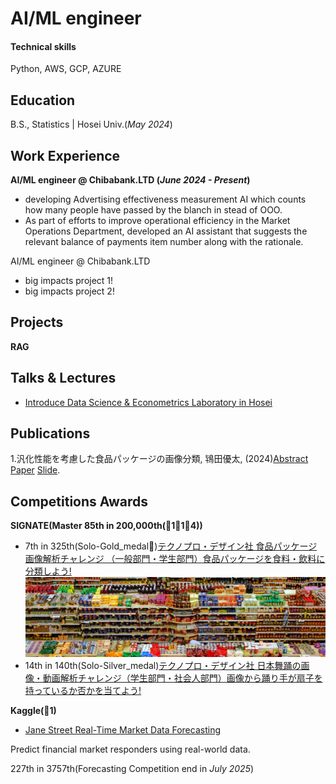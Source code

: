 # AI/ML engineer

#### Technical skills
Python, AWS, GCP, AZURE

## Education 
B.S., Statistics | Hosei Univ.(_May 2024_)

## Work Experience
**AI/ML engineer @ Chibabank.LTD (_June 2024 - Present_)**
- developing Advertising effectiveness measurement AI which counts how many people have passed by the blanch in stead of OOO.
- As part of efforts to improve operational efficiency in the Market Operations Department, developed an AI assistant that suggests the relevant balance of payments item number along with the rationale.

AI/ML engineer @ Chibabank.LTD
- big impacts project 1!
- big impacts project 2!

## Projects
**RAG**

## Talks & Lectures
- [Introduce Data Science & Econometrics Laboratory in Hosei](https://www.youtube.com/watch?v=E-qVjWBCrug&t=257s)
  
## Publications
1.汎化性能を考慮した食品パッケージの画像分類, 鴇田優太, (2024)[Abstract](/assets/img/20X4110-0.pdf) [Paper](/assets/img/20X4110-1.pdf) [Slide](/assets/img/20X4110-2.pdf).

## Competitions Awards
**SIGNATE(Master 85th in 200,000th(🥇1🥈1🥉4))**
- 7th in 325th(Solo-Gold_medal🥇)[テクノプロ・デザイン社 食品パッケージ画像解析チャレンジ （一般部門・学生部門）食品パッケージを食料・飲料に分類しよう!](https://signate.jp/competitions/1106)
 ![comp1](/assets/img/tokita_compe.png)
- 14th in 140th(Solo-Silver_medal)[テクノプロ・デザイン社 日本舞踊の画像・動画解析チャレンジ（学生部門・社会人部門）画像から踊り手が扇子を持っているか否かを当てよう!](https://signate.jp/competitions/1506)


**Kaggle(🥉1)**
- [Jane Street Real-Time Market Data Forecasting](https://www.kaggle.com/competitions/jane-street-real-time-market-data-forecasting)
  
Predict financial market responders using real-world data.

227th in 3757th(Forecasting Competition end in _July 2025_)
